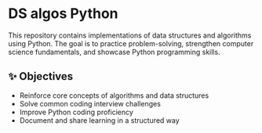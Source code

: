 # DS algos Python

This repository contains implementations of data structures and algorithms using Python. The goal is to practice problem-solving, strengthen computer science fundamentals, and showcase Python programming skills.

## ✨ Objectives

- Reinforce core concepts of algorithms and data structures
- Solve common coding interview challenges
- Improve Python coding proficiency
- Document and share learning in a structured way
